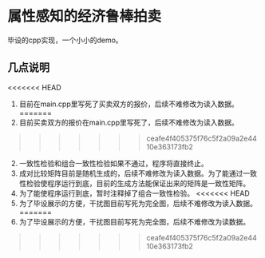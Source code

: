 # 属性感知的经济鲁棒拍卖

毕设的cpp实现，一个小小的demo。

## 几点说明

<<<<<<< HEAD
1. 目前在main.cpp里写死了买卖双方的报价，后续不难修改为读入数据。
=======
1. 目前买卖双方的报价在main.cpp里写死了，后续不难修改为读入数据。
>>>>>>> ceafe4f405375f76c5f2a09a2e4410e363173fb2
2. 一致性检验和组合一致性检验如果不通过，程序将直接终止。
3. 成对比较矩阵目前是随机生成的，后续不难修改为读入数据。为了能通过一致性检验使程序运行到底，目前的生成方法能保证出来的矩阵是一致性矩阵。
4. 为了能使程序运行到底，暂时注释掉了组合一致性检验。
<<<<<<< HEAD
5. 为了毕设展示的方便，干扰图目前写死为完全图，后续不难修改为读入数据。
=======
5. 为了毕设展示的方便，干扰图目前写死为完全图，后续不难修改为读数据。
>>>>>>> ceafe4f405375f76c5f2a09a2e4410e363173fb2
